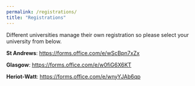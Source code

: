 ```yaml
---
permalink: /registrations/
title: "Registrations"
---
```


Different universities manage their own registration so please select your university from below.

**St Andrews**: <https://forms.office.com/e/wScBpn7xZx>

**Glasgow**: <https://forms.office.com/e/w0fiG6X6KT>

**Heriot-Watt**: <https://forms.office.com/e/wnyYJAb6qp>
